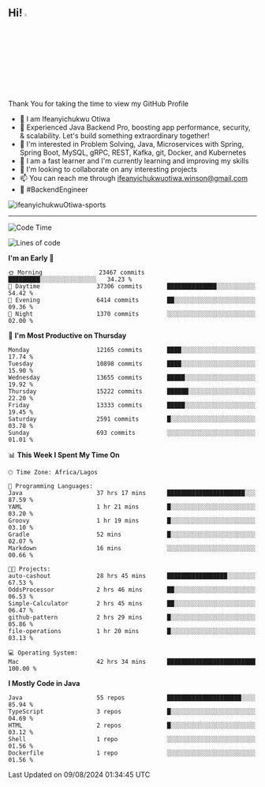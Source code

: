<!-- BLOG-POST-LIST:START --><!-- BLOG-POST-LIST:END -->

## Hi! <img src="https://media.giphy.com/media/hvRJCLFzcasrR4ia7z/giphy.gif" width="4%"> 

Thank You for taking the time to view my GitHub Profile

- 👋 I am Ifeanyichukwu Otiwa
- 🚀 Experienced Java Backend Pro, boosting app performance, security, & scalability. Let's build something extraordinary together!
- 👀 I'm interested in Problem Solving, Java, Microservices with Spring, Spring Boot, MySQL, gRPC, REST, Kafka, git, Docker, and Kubernetes
- 🌱 I am a fast learner and I'm currently learning and improving my skills
- 💞️ I'm looking to collaborate on any interesting projects
- 📫 You can reach me through ifeanyichukwuotiwa.winson@gmail.com
- 🚀 #BackendEngineer

<p align="left" marginTop="10px"> <img src="https://komarev.com/ghpvc/?username=ifeanyichukwuOtiwa-sports&label=Profile%20views&color=0e75b6&style=for-the-badge" alt="ifeanyichukwuOtiwa-sports" /> </p>

***

<!--START_SECTION:waka-->
![Code Time](http://img.shields.io/badge/Code%20Time-2%2C749%20hrs%2024%20mins-blue)

![Lines of code](https://img.shields.io/badge/From%20Hello%20World%20I%27ve%20Written-15.8%20million%20lines%20of%20code-blue)

**I'm an Early 🐤** 

```text
🌞 Morning                23467 commits       █████████░░░░░░░░░░░░░░░░   34.23 % 
🌆 Daytime                37306 commits       ██████████████░░░░░░░░░░░   54.42 % 
🌃 Evening                6414 commits        ██░░░░░░░░░░░░░░░░░░░░░░░   09.36 % 
🌙 Night                  1370 commits        ░░░░░░░░░░░░░░░░░░░░░░░░░   02.00 % 
```
📅 **I'm Most Productive on Thursday** 

```text
Monday                   12165 commits       ████░░░░░░░░░░░░░░░░░░░░░   17.74 % 
Tuesday                  10898 commits       ████░░░░░░░░░░░░░░░░░░░░░   15.90 % 
Wednesday                13655 commits       █████░░░░░░░░░░░░░░░░░░░░   19.92 % 
Thursday                 15222 commits       ██████░░░░░░░░░░░░░░░░░░░   22.20 % 
Friday                   13333 commits       █████░░░░░░░░░░░░░░░░░░░░   19.45 % 
Saturday                 2591 commits        █░░░░░░░░░░░░░░░░░░░░░░░░   03.78 % 
Sunday                   693 commits         ░░░░░░░░░░░░░░░░░░░░░░░░░   01.01 % 
```


📊 **This Week I Spent My Time On** 

```text
🕑︎ Time Zone: Africa/Lagos

💬 Programming Languages: 
Java                     37 hrs 17 mins      ██████████████████████░░░   87.59 % 
YAML                     1 hr 21 mins        █░░░░░░░░░░░░░░░░░░░░░░░░   03.20 % 
Groovy                   1 hr 19 mins        █░░░░░░░░░░░░░░░░░░░░░░░░   03.10 % 
Gradle                   52 mins             █░░░░░░░░░░░░░░░░░░░░░░░░   02.07 % 
Markdown                 16 mins             ░░░░░░░░░░░░░░░░░░░░░░░░░   00.66 % 

🐱‍💻 Projects: 
auto-cashout             28 hrs 45 mins      █████████████████░░░░░░░░   67.53 % 
OddsProcessor            2 hrs 46 mins       ██░░░░░░░░░░░░░░░░░░░░░░░   06.53 % 
Simple-Calculator        2 hrs 45 mins       ██░░░░░░░░░░░░░░░░░░░░░░░   06.47 % 
github-pattern           2 hrs 29 mins       █░░░░░░░░░░░░░░░░░░░░░░░░   05.86 % 
file-operations          1 hr 20 mins        █░░░░░░░░░░░░░░░░░░░░░░░░   03.13 % 

💻 Operating System: 
Mac                      42 hrs 34 mins      █████████████████████████   100.00 % 
```

**I Mostly Code in Java** 

```text
Java                     55 repos            █████████████████████░░░░   85.94 % 
TypeScript               3 repos             █░░░░░░░░░░░░░░░░░░░░░░░░   04.69 % 
HTML                     2 repos             █░░░░░░░░░░░░░░░░░░░░░░░░   03.12 % 
Shell                    1 repo              ░░░░░░░░░░░░░░░░░░░░░░░░░   01.56 % 
Dockerfile               1 repo              ░░░░░░░░░░░░░░░░░░░░░░░░░   01.56 % 
```




 Last Updated on 09/08/2024 01:34:45 UTC
<!--END_SECTION:waka-->

<!--
<p align="center">
![trophy](https://github-profile-trophy.vercel.app/?username=ifeanyichukwuOtiwa-sports&theme=onedark) (https://github.com/ryo-ma/github-profile-trophy)
</p>
-->

<!---
ifeanyi-otiwa/ifeanyi-otiwa is a ✨ special ✨ repository because its `README.md` (this file) appears on your GitHub profile.
You can click the Preview link to take a look at your changes.
--->
